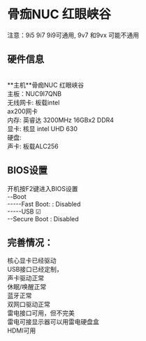 
# <b>骨痂NUC 红眼峡谷</b>

注意：9i5 9i7 9i9可通用,  9v7  和9vx 可能不通用 

## 硬件信息<br>
<br>
**主机**骨痂NUC 红眼峡谷<br>
主板：NUC9I7QNB<br>
无线网卡: 板载intel<br>ax200网卡<br>
内存: 英睿达 3200MHz 16GBx2 DDR4<br>
显卡: 核显 intel UHD 630<br>
硬盘: <br>
声卡: 板载ALC256<br>


## BIOS设置   <br>
开机按F2键进入BIOS设置<br>
--Boot<br>
-----Fast Boot: : Disabled<br>
-----USB   ☑<br>
--Secure Boot  : Disabled<br>

## <b>完善情况：</b><br>
核心显卡已经驱动 <br>
 USB接口已经定制， <br>
 声卡驱动正常 <br>
 休眠/唤醒正常 <br>
 蓝牙正常 <br>
 双网口驱动正常 <br>
 雷电接口可用，但不完美<br>
雷电可接显示器可以用雷电硬盘盒<br>
HDMI可用<br>
